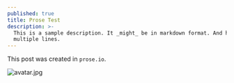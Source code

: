 ```yaml
---
published: true
title: Prose Test
description: >-
  This is a sample description. It _might_ be in markdown format. And have
  multiple lines.
---
```

This post was created in `prose.io`.

![avatar.jpg]({{site.baseurl}}/media/avatar.jpg)